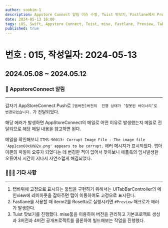 ```yaml
---
author: sookim-1
description: Appstore Connect 알림 이슈 수정, Tuist 맛보기, Fastlane에서 Preview에러, UITabBarController의 ToolTip처리
date: 2024-05-13 16:00
tags: iOS, Swift, Appstore Connect, Tuist, mise, Fastlane, Preview, TabBar
published: true
---
```

# 번호 : 015, 작성일자: 2024-05-13

## 2024.05.08 ~ 2024.05.12
### 🚨 AppstoreConnect 알림
---

갑자기 AppStoreConnect Push로 `[앱버전]버전의  진행 상태가 ‘잘못된 바이너리’로 변경되었습니다.` 가 전달되었다. 

해당 에러가 발생하면 AppStoreConnect의 메일로 어떤 이유로 발생했는지 메일로 전달되므로 해당 메일 내용을 참고하면 된다.

메일을 확인해보니 `ITMS-90013: Corrupt Image File - The image file 'AppIcon60x60@2x.png' appears to be corrupt.` 에러 메시지가 표시되었다. 앱아이콘의 파일이 오류가 되었다는 데 변경한 적이 없어서 찾아보니 애플측의 임시발생한 오류여서 시간이 지나서 자연스럽게 해결되었다.

### 🙋🏻‍♂️ 기타 사항
---

1. 탭바위에 고정으로 표시되는 툴팁을 구현하기 위해서는 UITabBarController의 메인view에 레이아웃을 잡아주면 탭이 이동하여도 고정으로 표시된다.
2. Fastlane을 사용할 때 iterm2를 Rosetta로 실행시키면 `#Preview` 매크로가 에러가 발생한다.
3. Tuist 맛보기를 진행했다. mise툴을 이용하여 버전을 관리하고 기본프로젝트 생성과 3버전과 4버전 공개프로젝트를 클론하여 빌드해보는 작업을 진행했다.
